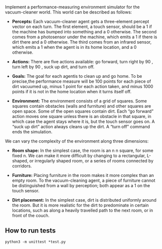 Implement a performance-measuring environment simulator for the vacuum-cleaner world.
This world can be described as follows:

- **Percepts:** Each vacuum-cleaner agent gets a three-element percept vector on each turn.
The first element, a touch sensor, should be a 1 if the machine has bumped into something
and a 0 otherwise. The second comes from a photosensor under the machine, which emits
a 1 if there is dirt there and a 0 otherwise. The third comes from an infrared sensor, which
emits a 1 when the agent is in its home location, and a 0 otherwise.

- **Actions:** There are five actions available: go forward, turn right by 90 , turn left by 90 ,
suck up dirt, and turn off.

- **Goals:** The goal for each agentis to clean up and go home. To be precise,the performance
measure will be 100 points for each piece of dirt vacuumed up, minus 1 point for each
action taken, and minus 1000 points if it is not in the home location when it turns itself off.

- **Environment:** The environment consists of a grid of squares. Some squares contain
obstacles (walls and furniture) and other squares are open space. Some of the open squares
contain dirt. Each “go forward” action moves one square unless there is an obstacle in that
square, in which case the agent stays where it is, but the touch sensor goes on. A “suck up
dirt” action always cleans up the dirt. A “turn off” command ends the simulation.

We can vary the complexity of the environment along three dimensions:

- **Room shape:** In the simplest case, the room is an n n square, for some fixed n. We can
make it more difficult by changing to a rectangular, L-shaped, or irregularly shaped room,
or a series of rooms connected by corridors.

- **Furniture:** Placing furniture in the room makes it more complex than an empty room. To
the vacuum-cleaning agent, a piece of furniture cannot be distinguished from a wall by
perception; both appear as a 1 on the touch sensor.

- **Dirt placement:** In the simplest case, dirt is distributed uniformly around the room. But
it is more realistic for the dirt to predominate in certain locations, such as along a heavily
travelled path to the next room, or in front of the couch.

## How to run tests
`python3 -m unittest *test.py`